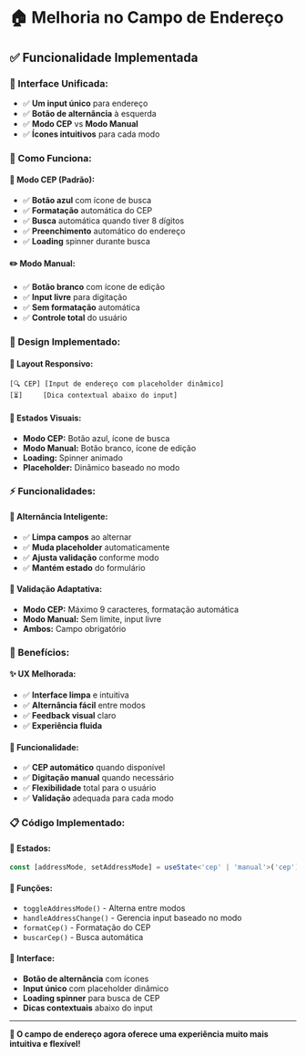 # 🏠 Melhoria no Campo de Endereço

## ✅ **Funcionalidade Implementada**

### **🎯 Interface Unificada:**
- ✅ **Um input único** para endereço
- ✅ **Botão de alternância** à esquerda
- ✅ **Modo CEP** vs **Modo Manual**
- ✅ **Ícones intuitivos** para cada modo

### **🔄 Como Funciona:**

#### **📍 Modo CEP (Padrão):**
- ✅ **Botão azul** com ícone de busca
- ✅ **Formatação** automática do CEP
- ✅ **Busca** automática quando tiver 8 dígitos
- ✅ **Preenchimento** automático do endereço
- ✅ **Loading** spinner durante busca

#### **✏️ Modo Manual:**
- ✅ **Botão branco** com ícone de edição
- ✅ **Input livre** para digitação
- ✅ **Sem formatação** automática
- ✅ **Controle total** do usuário

### **🎨 Design Implementado:**

#### **📱 Layout Responsivo:**
```
[🔍 CEP] [Input de endereço com placeholder dinâmico]
[⏳]     [Dica contextual abaixo do input]
```

#### **🎯 Estados Visuais:**
- **Modo CEP:** Botão azul, ícone de busca
- **Modo Manual:** Botão branco, ícone de edição
- **Loading:** Spinner animado
- **Placeholder:** Dinâmico baseado no modo

### **⚡ Funcionalidades:**

#### **🔄 Alternância Inteligente:**
- ✅ **Limpa campos** ao alternar
- ✅ **Muda placeholder** automaticamente
- ✅ **Ajusta validação** conforme modo
- ✅ **Mantém estado** do formulário

#### **📝 Validação Adaptativa:**
- **Modo CEP:** Máximo 9 caracteres, formatação automática
- **Modo Manual:** Sem limite, input livre
- **Ambos:** Campo obrigatório

### **🎉 Benefícios:**

#### **✨ UX Melhorada:**
- ✅ **Interface limpa** e intuitiva
- ✅ **Alternância fácil** entre modos
- ✅ **Feedback visual** claro
- ✅ **Experiência fluida**

#### **🔧 Funcionalidade:**
- ✅ **CEP automático** quando disponível
- ✅ **Digitação manual** quando necessário
- ✅ **Flexibilidade** total para o usuário
- ✅ **Validação** adequada para cada modo

### **📋 Código Implementado:**

#### **🎯 Estados:**
```typescript
const [addressMode, setAddressMode] = useState<'cep' | 'manual'>('cep')
```

#### **🔄 Funções:**
- `toggleAddressMode()` - Alterna entre modos
- `handleAddressChange()` - Gerencia input baseado no modo
- `formatCep()` - Formatação do CEP
- `buscarCep()` - Busca automática

#### **🎨 Interface:**
- **Botão de alternância** com ícones
- **Input único** com placeholder dinâmico
- **Loading spinner** para busca de CEP
- **Dicas contextuais** abaixo do input

---

**🎯 O campo de endereço agora oferece uma experiência muito mais intuitiva e flexível!**
